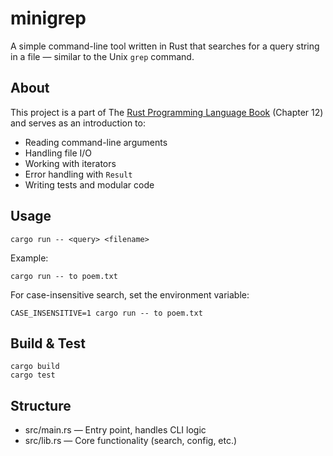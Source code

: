 
minigrep
========

A simple command-line tool written in Rust that searches for a query string in a file — similar to the Unix `grep` command.

About
-----

This project is a part of The [Rust Programming Language Book](https://doc.rust-lang.org/book/ch12-00-an-io-project.html) (Chapter 12) and serves as an introduction to:

- Reading command-line arguments
- Handling file I/O
- Working with iterators
- Error handling with `Result`
- Writing tests and modular code

Usage
-----

    cargo run -- <query> <filename>

Example:

    cargo run -- to poem.txt

For case-insensitive search, set the environment variable:

    CASE_INSENSITIVE=1 cargo run -- to poem.txt

Build & Test
------------

    cargo build
    cargo test

Structure
---------

- src/main.rs — Entry point, handles CLI logic
- src/lib.rs — Core functionality (search, config, etc.)
